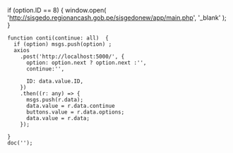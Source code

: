if (option.ID == 8) {
            window.open(
              'http://sisgedo.regionancash.gob.pe/sisgedonew/app/main.php',
              '_blank'
            );
          }




    function conti(continue: all)  {
      if (option) msgs.push(option) ;
      axios
        .post('http://localhost:5000/', {
          option: option.next ? option.next :'',
          continue:'',

          ID: data.value.ID,
        })
        .then((r: any) => {
          msgs.push(r.data);
          data.value = r.data.continue
          buttons.value = r.data.options;
          data.value = r.data;
        });

    }
    doc('');
